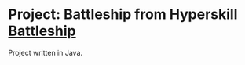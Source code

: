 # Project: Battleship from Hyperskill [Battleship](https://hyperskill.org/projects/125?track=1)
Project written in Java.